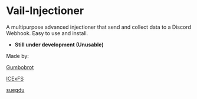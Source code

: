 # Vail-Injectioner
A multipurpose advanced injectioner that send and collect data to a Discord Webhook. Easy to use and install.

- **Still under development (Unusable)**

Made by:

[Gumbobrot](https://github.com/Gumbobrot)

[ICExFS](https://github.com/ICExFS)

[suegdu](https://github.com/suegdu)
